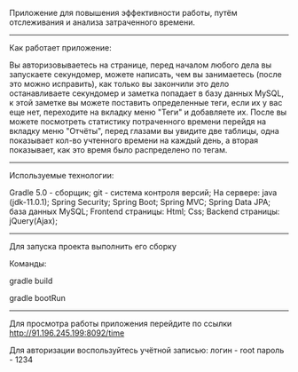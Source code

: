 Приложение для повышения эффективности работы, путём отслеживания и анализа затраченного времени.

___________________________________________________________________

Как работает приложение:

Вы авторизовываетесь на странице, перед началом любого дела вы запускаете секундомер, можете написать, 
чем вы занимаетесь (после это можно исправить), как только вы закончили это дело останавливаете секундомер и 
заметка попадает в базу данных MySQL, к этой заметке вы можете поставить определенные теги, если их у вас еще нет, 
переходите на вкладку меню "Теги" и добавляете их. После вы можете посмотреть статистику потраченного времени 
перейдя на вкладку меню "Отчёты", перед глазами вы увидите две таблицы, одна показывает кол-во учтенного
времени на каждый день, а вторая показывает, как это время было распределено по тегам.

___________________________________________________________________

Используемые технологии:

Gradle 5.0 - сборщик;
git - система контроля версий;
На сервере:
java (jdk-11.0.1);
Spring Security;
Spring Boot;
Spring MVC;
Spring Data JPA;
база данных MySQL;
Frontend страницы:
Html;
Сss;
Backend страницы:
jQuery(Ajax);

___________________________________________________________________

Для запуска проекта выполнить его сборку

Команды:

gradle build

gradle bootRun

___________________________________________________________________

Для просмотра работы приложения перейдите по ссылки http://91.196.245.199:8092/time

Для авторизации воспользуйтесь учётной записью:
логин - root
пароль - 1234


